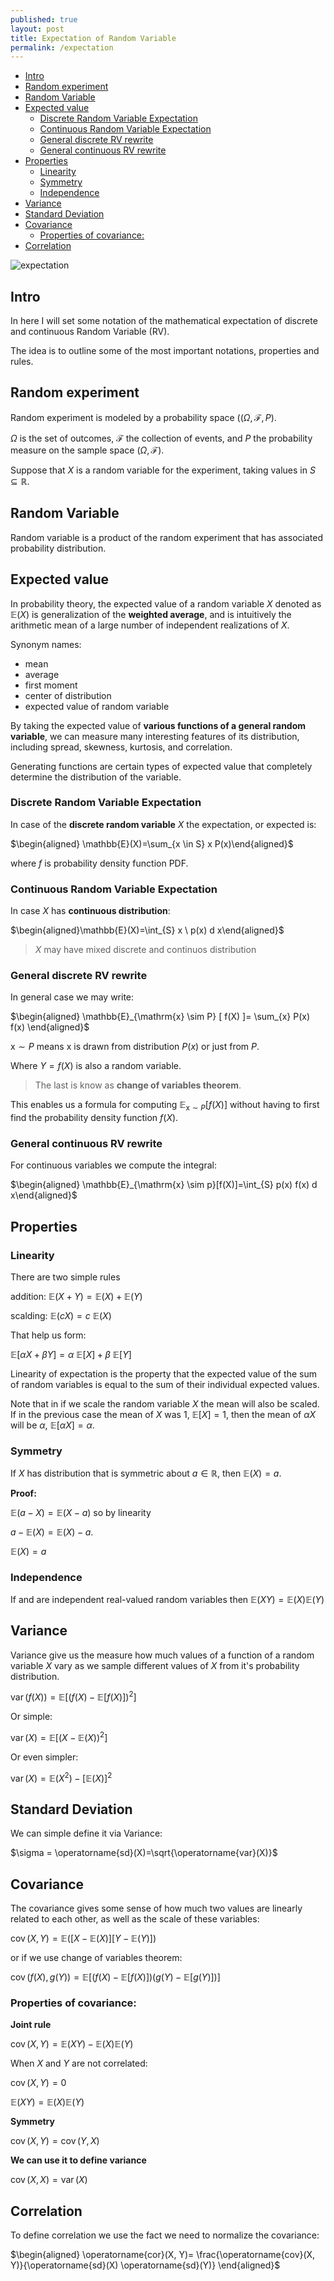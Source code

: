 ```yaml
---
published: true
layout: post
title: Expectation of Random Variable
permalink: /expectation
---
```

- [Intro](#intro)
- [Random experiment](#random-experiment)
- [Random Variable](#random-variable)
- [Expected value](#expected-value)
  - [Discrete Random Variable Expectation](#discrete-random-variable-expectation)
  - [Continuous Random Variable Expectation](#continuous-random-variable-expectation)
  - [General discrete RV rewrite](#general-discrete-rv-rewrite)
  - [General continuous RV rewrite](#general-continuous-rv-rewrite)
- [Properties](#properties)
  - [Linearity](#linearity)
  - [Symmetry](#symmetry)
  - [Independence](#independence)
- [Variance](#variance)
- [Standard Deviation](#standard-deviation)
- [Covariance](#covariance)
  - [Properties of covariance:](#properties-of-covariance)
- [Correlation](#correlation)


![expectation](/images/2021/Expectation.jpg)


## Intro

In here I will set some notation of the mathematical expectation of discrete and continuous Random Variable (RV).

The idea is to outline some of the most important notations, properties and rules.

## Random experiment

Random experiment is modeled by a probability space $((\Omega, \mathscr F, P)$. 

$\Omega$ is the set of outcomes, $\mathscr F$ the collection of events, and $P$ the probability measure on the sample space $(\Omega, \mathscr F)$. 

Suppose that $X$ is a random variable for the experiment, taking values in $S \subseteq \mathbb R$. 

## Random Variable

Random variable is a product of the random experiment that has associated probability distribution.


## Expected value
In probability theory, the expected value of a random variable $X$ denoted as $\mathbb{E}(X)$ is generalization of the **weighted average**, and is intuitively the arithmetic mean of a large number of independent realizations of $X$.

Synonym names:

* mean
* average
* first moment
* center of distribution
* expected value of random variable


By taking the expected value of **various functions of a general random variable**, we can measure many interesting features of its distribution, including spread, skewness, kurtosis, and correlation. 

Generating functions are certain types of expected value that completely determine the distribution of the variable. 


### Discrete Random Variable Expectation

In case of the **discrete random variable** $X$ the expectation, or expected is:

$\begin{aligned} \mathbb{E}(X)=\sum_{x \in S} x P(x)\end{aligned}$

where $f$ is probability density function PDF.

### Continuous Random Variable Expectation

In case $X$ has **continuous distribution**:


$\begin{aligned}\mathbb{E}(X)=\int_{S} x \ p(x) d x\end{aligned}$

> $X$ may have mixed discrete and continuos distribution

### General discrete RV rewrite
In general case we may write:

<div>

$\begin{aligned} \mathbb{E}_{\mathrm{x} \sim P} [ f(X) ]= \sum_{x} P(x) f(x) \end{aligned}$
</div>

$\mathrm{x} \sim P$ means $\mathrm{x}$ is drawn from distribution $P(x)$ or just from $P$.

Where $Y = f(X)$ is also a random variable. 

> The last is know as **change of variables theorem**.

This enables us a formula for computing $\mathbb{E}_{\mathrm{x} \sim P} [ f(X) ]$ without having to first find the probability density function $f(X)$.

### General continuous RV rewrite

For continuous variables we compute the integral:

<div>

$\begin{aligned} \mathbb{E}_{\mathrm{x} \sim p}[f(X)]=\int_{S} p(x) f(x) d x\end{aligned}$
</div>




## Properties

### Linearity

There are two simple rules

addition: $\mathbb E(X + Y) = \mathbb E(X) + \mathbb E(Y)$

scalding: $\mathbb{E}(c X)=c \ \mathbb{E}(X)$

That help us form:

$\mathbb E[\alpha X+\beta Y]=\alpha \ \mathbb E[X]+\beta \ \mathbb E[Y]$


Linearity of expectation is the property that the expected value of the sum of random variables is equal to the sum of their individual expected values.

Note that in if we scale the random variable $X$ the mean will also be scaled. If in the previous case the mean  of $X$ was 1, $\mathbb E[X]=1$, then the mean of $\alpha X$ will be $\alpha$, $\mathbb E[\alpha X]=\alpha$.


### Symmetry

If $X$ has distribution that is symmetric about $a \in \mathbb{R}$, then $\mathbb{E}(X)=a$. 


**Proof:**

$\mathbb{E}(a-X)=\mathbb{E}(X-a)$ so by linearity 

$a-\mathbb{E}(X)=\mathbb{E}(X)-a .$

$\mathbb{E}(X)= a$


### Independence

If and are independent real-valued random variables then $\mathbb{E}(X Y)=\mathbb{E}(X) \mathbb{E}(Y)$




## Variance

Variance give us the measure how much values of a function of a random variable $X$ vary as we sample different values of $X$ from it's probability distribution.


$\operatorname{var}(f(X))=\mathbb{E}\left[(f(X)-\mathbb{E}[f(X)])^{2}\right]$

Or simple:

$\operatorname{var}(X)=\mathbb{E}\left[(X-\mathbb{E}(X))^{2}\right]$

Or even simpler:

$\operatorname{var}(X)=\mathbb{E}\left(X^{2}\right)-[\mathbb{E}(X)]^{2}$
## Standard Deviation

We can simple define it via Variance:

$\sigma = \operatorname{sd}(X)=\sqrt{\operatorname{var}(X)}$


## Covariance

The covariance gives some sense of how much two values are linearly related to each other, as well as the scale of these variables:

$\operatorname{cov}(X, Y)=\mathbb{E}([X-\mathbb{E}(X)][Y-\mathbb{E}(Y)])$

or if we use change of variables theorem: 

$\operatorname{cov}\left(f(X), g(Y)\right)=\mathbb{E}[(f(X)-\mathbb{E}[f(X)])(g(Y)-\mathbb{E}[g(Y)])]$

### Properties of covariance:

**Joint rule** 

$\operatorname{cov}(X, Y)=\mathbb{E}(X Y)-\mathbb{E}(X) \mathbb{E}(Y)$

When $X$ and $Y$ are not correlated:

$\operatorname{cov}(X, Y)=0$

$\mathbb{E}(X Y) =\mathbb{E}(X) \mathbb{E}(Y)$

**Symmetry**

$\operatorname{cov}(X, Y)=\operatorname{cov}(Y, X)$

**We can use it to define variance**

$\operatorname{cov}(X, X)=\operatorname{var}(X)$

## Correlation

To define correlation we use the fact we need to normalize the covariance:

$\begin{aligned} \operatorname{cor}(X, Y)= \frac{\operatorname{cov}(X, Y)}{\operatorname{sd}(X) \operatorname{sd}(Y)} \end{aligned}$

